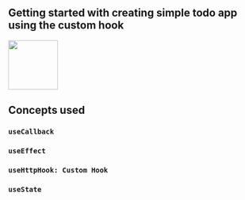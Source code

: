 ## Getting started with creating simple todo app using the custom hook

<img src="[https://your-image-url.type](https://user-images.githubusercontent.com/30628211/224543731-198d030a-981a-4162-8cd9-ebee1c71bb9b.png)" width="100" height="100">

## Concepts used

### `useCallback`
### `useEffect`
### `useHttpHook: Custom Hook`
### `useState`

